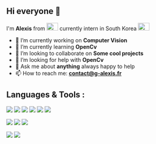## Hi everyone 👋

I'm **Alexis** from <img src="https://emojipedia-us.s3.dualstack.us-west-1.amazonaws.com/thumbs/120/google/241/flag-france_1f1eb-1f1f7.png" width="30" height="20" /> currently intern in South Korea <img src="https://emojipedia-us.s3.dualstack.us-west-1.amazonaws.com/thumbs/120/google/241/flag-south-korea_1f1f0-1f1f7.png" width="30" height="20" />

- 🔭 I’m currently working on **Computer Vision** 
- 🌱 I’m currently learning **OpenCv**
- 👯 I’m looking to collaborate on **Some cool projects**
- 🤔 I’m looking for help with **OpenCv**
- 💬 Ask me about **anything** always happy to help
- 📫 How to reach me: **contact@g-alexis.fr**

## **Languages & Tools :**

<img src="https://img.shields.io/badge/html5%20-%23E34F26.svg?&style=for-the-badge&logo=html5&logoColor=white"/> <img src="https://img.shields.io/badge/css3%20-%231572B6.svg?&style=for-the-badge&logo=css3&logoColor=white"/> <img src="https://img.shields.io/badge/javascript%20-%23323330.svg?&style=for-the-badge&logo=javascript&logoColor=%23F7DF1E"/>  <img src="https://img.shields.io/badge/php-%23777BB4.svg?&style=for-the-badge&logo=php&logoColor=white"/> <img src="https://img.shields.io/badge/c%23%20-%23239120.svg?&style=for-the-badge&logo=c-sharp&logoColor=white"/> <img src="https://img.shields.io/badge/python%20-%2314354C.svg?&style=for-the-badge&logo=python&logoColor=white"/>

<img src="https://img.shields.io/badge/mysql-%2300f.svg?&style=for-the-badge&logo=mysql&logoColor=white"/> <img src ="https://img.shields.io/badge/postgres-%23316192.svg?&style=for-the-badge&logo=postgresql&logoColor=white"/> <img src="https://img.shields.io/badge/apache%20-%23D42029.svg?&style=for-the-badge&logo=apache&logoColor=white"/>

<img src="https://img.shields.io/badge/git%20-%23F05033.svg?&style=for-the-badge&logo=git&logoColor=white"/> <img src="https://img.shields.io/badge/github%20-%23121011.svg?&style=for-the-badge&logo=github&logoColor=white"/> 

